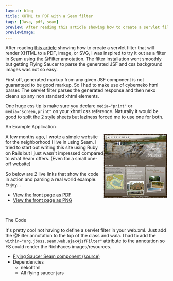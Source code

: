 ```yaml
---
layout: blog
title: XHTML to PDF with a Seam filter
tags: [Java, pdf, seam]
preview: After reading this article showing how to create a servlet filter that will render XHTML to a PDF, image, or SVG, I was inspired to...
previewimage:
---
```


<p>After reading <a href="http://today.java.net/pub/a/today/2006/10/31/combine-facelets-and-flying-saucer-renderer.html">this article</a> showing how to create a servlet filter that will render XHTML to a PDF, image, or SVG, I was inspired to try it out as a filter in Seam using the @Filter annotation. The filter installation went smoothly but getting Flying Saucer to parse the generated JSF and css background images was not so easy.</p> 
<p>First off, generated markup from any given JSF component is not guaranteed to be good markup. So I had to make use of cyberneko html parser. The servlet filter parses the generated response and then neko cleans up any non standard xhtml elements.</p> 
<p>One huge css tip is make sure you declare <code>media="print"</code> or <code>media="screen,print"</code> on your xhmtl css reference. Naturally it would be good to split the 2 style sheets but laziness forced me to use one for both.</p> 

<p class="pTitle">An Example Application</p> 
<p><a href="http://www.littlebear-canton.com"><img src="/images/jroller/Picture-1.jpg" align="right"/></a>A few months ago, I wrote a simple website for the neighborhood I live in using Seam. I tried to start out writing this site using Ruby on Rails but I just wasn't impressed compared to what Seam offers. (Even for a small one-off website)</p> 
<p>So below are 2 live links that show the code in action and parsing a real world example. Enjoy...</p> 
<p> 
<ul> 
<li><a href="http://www.littlebear-canton.com/littlebear/index.seam?RenderOutputType=pdf">View the front page as PDF</a></li> 
<li><a href="http://www.littlebear-canton.com/littlebear/index.seam?RenderOutputType=image&height=900&width=800">View the front page as PNG</a></li> 
</ul> 
</p> 
<br/> 
<p class="pTitle">The Code</p> 
<p>It's pretty cool not having to define a servlet filter in your web.xml. Just add the @Filter annotation to the top of the class and wala. I had to add the <code>within="org.jboss.seam.web.ajax4jsfFilter"</code> attribute to the annotation so FS could render the RichFaces images/resources. 
<ul> 
<li><a href="/wesleyhales/resource/xhtml2pdf.zip.jar">Flying Saucer Seam component (source)</a></li> 
<li>Dependencies 
<ul> 
<li>nekohtml</li> 
<li>All flying saucer jars</li></ul> 
</li> 
</ul> 
</p>
